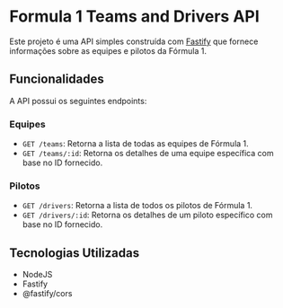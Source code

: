 # Formula 1 Teams and Drivers API

Este projeto é uma API simples construída com [Fastify](https://www.fastify.io/) que fornece informações sobre as equipes e pilotos da Fórmula 1.

## Funcionalidades

A API possui os seguintes endpoints:

### **Equipes**
- `GET /teams`: Retorna a lista de todas as equipes de Fórmula 1.
- `GET /teams/:id`: Retorna os detalhes de uma equipe específica com base no ID fornecido.

### **Pilotos**
- `GET /drivers`: Retorna a lista de todos os pilotos de Fórmula 1.
- `GET /drivers/:id`: Retorna os detalhes de um piloto específico com base no ID fornecido.

## **Tecnologias Utilizadas**
- NodeJS
- Fastify
- @fastify/cors
